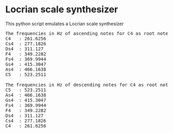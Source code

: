 # Locrian scale synthesizer

This python script emulates a Locrian scale synthesizer

<pre>
The frequencies in Hz of ascending notes for C4 as root note in the locrian scale
C4   : 261.6256
Cs4  : 277.1826
Ds4  : 311.127
F4   : 349.2282
Fs4  : 369.9944
Gs4  : 415.3047
As4  : 466.1638
C5   : 523.2511

The frequencies in Hz of descending notes for C4 as root note in the locrian scale
C5   : 523.2511
As4  : 466.1638
Gs4  : 415.3047
Fs4  : 369.9944
F4   : 349.2282
Ds4  : 311.127
Cs4  : 277.1826
C4   : 261.6256
